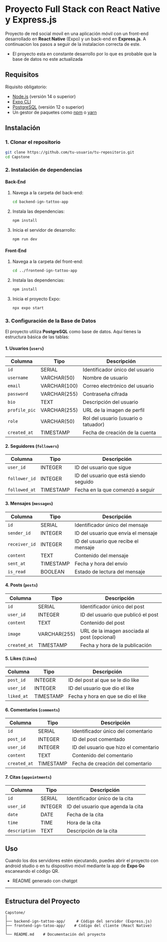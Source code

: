 # Proyecto Full Stack con React Native y Express.js

Proyecto de red social movil en una aplicación móvil con un front-end desarrollado en **React Native** (Expo) y un back-end en **Express.js**. A continuacion los pasos a seguir de la instalacion correcta de este.

* El proyecto esta en constante desarrollo por lo que es probable que la base de datos no este actualizada

## Requisitos

Riquisito obligatorio:

* [Node.js](https://nodejs.org/) (versión 14 o superior)
* [Expo CLI](https://docs.expo.dev/get-started/installation/)
* [PostgreSQL](https://www.postgresql.org/) (versión 12 o superior)
* Un gestor de paquetes como [npm](https://www.npmjs.com/) o [yarn](https://yarnpkg.com/)

## Instalación

### 1. Clonar el repositorio

```bash
git clone https://github.com/tu-usuario/tu-repositorio.git
cd Capstone
```

### 2. Instalación de dependencias

#### Back-End

1. Navega a la carpeta del back-end:

   ```bash
   cd backend-ign-tattoo-app
   ```

2. Instala las dependencias:

   ```bash
   npm install
   ```

3. Inicia el servidor de desarrollo:

   ```bash
   npm run dev
   ```

#### Front-End

1. Navega a la carpeta del front-end:

   ```bash
   cd ../frontend-ign-tattoo-app
   ```

2. Instala las dependencias:

   ```bash
   npm install
   ```

3. Inicia el proyecto Expo:

   ```bash
   npx expo start
   ```

### 3. Configuración de la Base de Datos

El proyecto utiliza **PostgreSQL** como base de datos. Aquí tienes la estructura básica de las tablas:

#### 1. **Usuarios (`users`)**

| Columna      | Tipo         | Descripción                                |
|--------------|--------------|--------------------------------------------|
| `id`         | SERIAL       | Identificador único del usuario            |
| `username`   | VARCHAR(50)  | Nombre de usuario                          |
| `email`      | VARCHAR(100) | Correo electrónico del usuario             |
| `password`   | VARCHAR(255) | Contraseña cifrada                         |
| `bio`        | TEXT         | Descripción del usuario                    |
| `profile_pic`| VARCHAR(255) | URL de la imagen de perfil                 |
| `role`       | VARCHAR(50)  | Rol del usuario (usuario o tatuador)       |
| `created_at` | TIMESTAMP    | Fecha de creación de la cuenta             |

#### 2. **Seguidores (`followers`)**

| Columna      | Tipo     | Descripción                                |
|--------------|----------|--------------------------------------------|
| `user_id`    | INTEGER  | ID del usuario que sigue                   |
| `follower_id`| INTEGER  | ID del usuario que está siendo seguido      |
| `followed_at`| TIMESTAMP| Fecha en la que comenzó a seguir            |

#### 3. **Mensajes (`messages`)**

| Columna        | Tipo         | Descripción                                |
|----------------|--------------|--------------------------------------------|
| `id`           | SERIAL       | Identificador único del mensaje            |
| `sender_id`    | INTEGER      | ID del usuario que envía el mensaje        |
| `receiver_id`  | INTEGER      | ID del usuario que recibe el mensaje       |
| `content`      | TEXT         | Contenido del mensaje                      |
| `sent_at`      | TIMESTAMP    | Fecha y hora del envío                     |
| `is_read`      | BOOLEAN      | Estado de lectura del mensaje              |

#### 4. **Posts (`posts`)**

| Columna      | Tipo         | Descripción                                |
|--------------|--------------|--------------------------------------------|
| `id`         | SERIAL       | Identificador único del post               |
| `user_id`    | INTEGER      | ID del usuario que publicó el post         |
| `content`    | TEXT         | Contenido del post                         |
| `image`      | VARCHAR(255) | URL de la imagen asociada al post (opcional)|
| `created_at` | TIMESTAMP    | Fecha y hora de la publicación              |

#### 5. **Likes (`likes`)**

| Columna      | Tipo     | Descripción                                |
|--------------|----------|--------------------------------------------|
| `post_id`    | INTEGER  | ID del post al que se le dio like          |
| `user_id`    | INTEGER  | ID del usuario que dio el like             |
| `liked_at`   | TIMESTAMP| Fecha y hora en que se dio el like         |

#### 6. **Comentarios (`comments`)**

| Columna      | Tipo         | Descripción                                |
|--------------|--------------|--------------------------------------------|
| `id`         | SERIAL       | Identificador único del comentario         |
| `post_id`    | INTEGER      | ID del post comentado                      |
| `user_id`    | INTEGER      | ID del usuario que hizo el comentario      |
| `content`    | TEXT         | Contenido del comentario                   |
| `created_at` | TIMESTAMP    | Fecha de creación del comentario           |

#### 7. **Citas (`appointments`)**

| Columna        | Tipo         | Descripción                                |
|----------------|--------------|--------------------------------------------|
| `id`           | SERIAL       | Identificador único de la cita             |
| `user_id`      | INTEGER      | ID del usuario que agenda la cita          |
| `date`         | DATE         | Fecha de la cita                           |
| `time`         | TIME         | Hora de la cita                            |
| `description`  | TEXT         | Descripción de la cita                     |

## Uso

Cuando los dos servidores estén ejecutando, puedes abrir el proyecto con android studio o en tu dispositivo móvil mediante la app de **Expo Go** escaneando el código QR.

* README generado con chatgpt

---

## Estructura del Proyecto

```
Capstone/
│
├── backend-ign-tattoo-app/     # Código del servidor (Express.js)
├── frontend-ign-tatoo-app/    # Código del cliente (React Native)
│
└── README.md    # Documentación del proyecto
```
